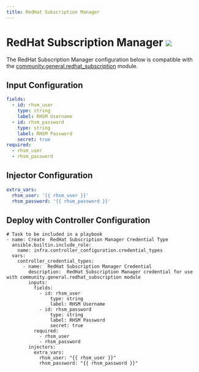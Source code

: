 ```yaml
---
title: RedHat Subscription Manager
---
```

# RedHat Subscription Manager <img src="/icons/redhat.png" class="credential-type-icon">

The RedHat Subscription Manager configuration below is compatible with the [community.general.redhat_subscription](https://docs.ansible.com/ansible/latest/collections/community/general/redhat_subscription_module.html#ansible-collections-community-general-redhat-subscription-module) module.

## Input Configuration
```yaml
fields:
  - id: rhsm_user
    type: string
    label: RHSM Username
  - id: rhsm_password
    type: string
    label: RHSM Password
    secret: true
required:
  - rhsm_user
  - rhsm_password
```

## Injector Configuration
```yaml
extra_vars:
  rhsm_user: '{{ rhsm_user }}'
  rhsm_password: '{{ rhsm_password }}'
```

## Deploy with Controller Configuration

```
# Task to be included in a playbook
- name: Create  RedHat Subscription Manager Credential Type
  ansible.builtin.include_role:
    name: infra.controller_configuration.credential_types
  vars:
    controller_credential_types:
      - name:  RedHat Subscription Manager Credential
        description:  RedHat Subscription Manager credential for use with community.general.redhat_subscription module
        inputs:
          fields:
            - id: rhsm_user
                type: string
                label: RHSM Username
            - id: rhsm_password
                type: string
                label: RHSM Password
                secret: true
          required:
            - rhsm_user
            - rhsm_password
        injectors:
          extra_vars:
            rhsm_user: "{{ rhsm_user }}"
            rhsm_password: "{{ rhsm_password }}"
```